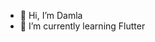 - 👋 Hi, I’m Damla
- 🌱 I’m currently learning Flutter 



<!---
damlaaltintas/damlaaltintas is a ✨ special ✨ repository because its `README.md` (this file) appears on your GitHub profile.
You can click the Preview link to take a look at your changes.
--->
